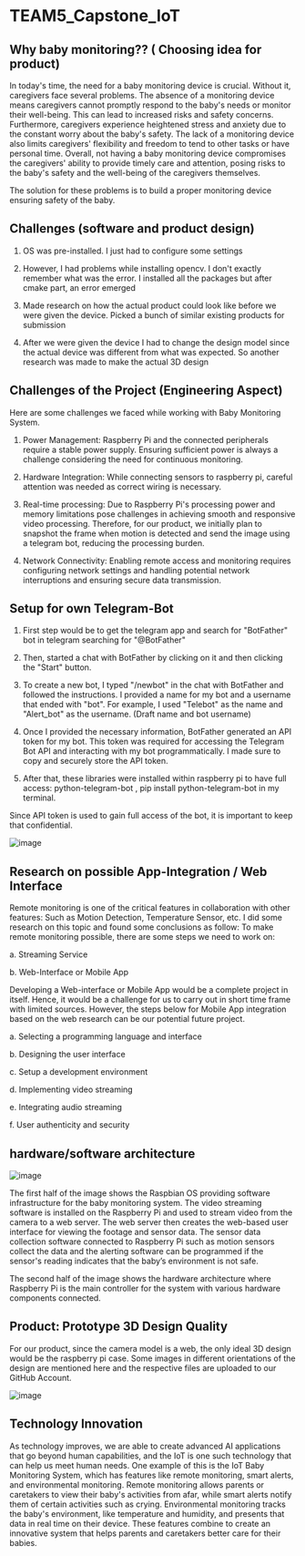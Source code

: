 # TEAM5_Capstone_IoT

## Why baby monitoring?? ( Choosing idea for product)
In today's time, the need for a baby monitoring device is crucial. Without it, caregivers face several problems. The absence of a monitoring device means caregivers cannot promptly respond to the baby's needs or monitor their well-being. This can lead to increased risks and safety concerns. Furthermore, caregivers experience heightened stress and anxiety due to the constant worry about the baby's safety. The lack of a monitoring device also limits caregivers' flexibility and freedom to tend to other tasks or have personal time. Overall, not having a baby monitoring device compromises the caregivers' ability to provide timely care and attention, posing risks to the baby's safety and the well-being of the caregivers themselves.

The solution for these problems is to build a proper monitoring device ensuring safety of the baby.

## Challenges (software and product design)
1) OS was pre-installed. I just had to configure some settings

2) However, I had problems while installing opencv. I don't exactly remember what was the error. I installed all the packages but after cmake part, an error emerged

3) Made research on how the actual product could look like before we were given the device. Picked a bunch of similar existing products for submission

4) After we were given the device I had to change the design model since the actual device was different from what was expected. So another research was made to make the actual 3D design

## Challenges of the Project (Engineering Aspect)
Here are some challenges we faced while working with Baby Monitoring System.

  1) Power Management: Raspberry Pi and the connected peripherals require a stable power supply. Ensuring sufficient power is always a challenge considering the need for continuous monitoring.

  2)  Hardware Integration: While connecting sensors to raspberry pi, careful attention was needed as correct wiring is necessary.

  3)  Real-time processing: Due to Raspberry Pi's processing power and memory limitations pose challenges in achieving smooth and responsive video processing. Therefore, for our product, we initially plan to snapshot the frame when motion is detected and send the image using a telegram bot, reducing the processing burden.

  4)  Network Connectivity: Enabling remote access and monitoring requires configuring network settings and handling potential network interruptions and ensuring secure data transmission. 
  
  ## Setup for own Telegram-Bot
  1) First step would be to get the telegram app and search for "BotFather" bot in telegram searching for "@BotFather"

  2) Then, started a chat with BotFather by clicking on it and then clicking the "Start" button.

  3) To create a new bot, I typed "/newbot" in the chat with BotFather and followed the instructions. I provided a name for my bot and a username that ended with "bot". For example, I used "Telebot" as the name and "Alert_bot" as the username. (Draft name and bot username)

  4) Once I provided the necessary information, BotFather generated an API token for my bot. This token was required for accessing the Telegram Bot API and interacting with my bot programmatically. I made sure to copy and securely store the API token.

  5) After that, these libraries were installed within raspberry pi to have full access:  python-telegram-bot , pip install python-telegram-bot in my terminal.

Since API token is used to gain full access of the bot, it is important to keep that confidential.

![image](https://github.com/team-spiders/TEAM5_Capstone_IoT/assets/115747921/1205b22d-5f35-4d3c-ae05-1b0b17457a1d)

## Research on possible App-Integration / Web Interface
Remote monitoring is one of the critical features in collaboration with other features: Such as Motion Detection, Temperature Sensor, etc. I did some research on this topic and found some conclusions as follow:
To make remote monitoring possible, there are some steps we need to work on: 

a. Streaming Service

b. Web-Interface or Mobile App

Developing a Web-interface or Mobile App would be a complete project in itself. Hence, it would be a challenge for us to carry out in short time frame with limited sources. 
However, the steps below for Mobile App integration based on the web research can be our potential future project. 

a. Selecting a programming language and interface

b. Designing the user interface

c. Setup a development environment

d. Implementing video streaming

e. Integrating audio streaming 

f. User authenticity and security

## hardware/software architecture 

![image](https://github.com/team-spiders/TEAM5_Capstone_IoT/assets/115747921/183459aa-13fa-423e-8051-78778a455501)

The first half of the image shows the Raspbian OS providing software infrastructure for the baby monitoring system. The
video streaming software is installed on the Raspberry Pi and used to stream video from the camera to a web server. The
web server then creates the web-based user interface for viewing the footage and sensor data. The sensor data collection
software connected to Raspberry Pi such as motion sensors collect the data and the alerting software can be programmed
if the sensor's reading indicates that the baby’s environment is not safe.



The second half of the image shows the hardware architecture where Raspberry Pi is the main controller for the system with various hardware components connected.

## Product: Prototype 3D Design Quality
For our product, since the camera model is a web, the only ideal 3D design would be the raspberry pi case. Some
images in different orientations of the design are mentioned here and the respective files are uploaded to our
GitHub Account.

![image](https://github.com/team-spiders/TEAM5_Capstone_IoT/assets/115747921/26cdc22c-afae-47e2-b4d2-7b5bba04f3ea)

## Technology Innovation

As technology improves, we are able to create advanced AI applications that go beyond human capabilities,
and the IoT is one such technology that can help us meet human needs. One example of this is the IoT Baby
Monitoring System, which has features like remote monitoring, smart alerts, and environmental monitoring.
Remote monitoring allows parents or caretakers to view their baby's activities from afar, while smart alerts
notify them of certain activities such as crying. Environmental monitoring tracks the baby's environment, like
temperature and humidity, and presents that data in real time on their device. These features combine to create
an innovative system that helps parents and caretakers better care for their babies.
